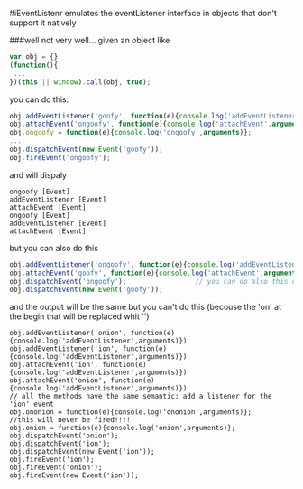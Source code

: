 #iEventListenr
emulates the eventListener interface in objects that don't support it natively

###well not very well...
given an object like

```javascript
var obj = {}
(function(){
 ...
})(this || window).call(obj, true);
```
you can do this:<br>
```javascript
obj.addEventListener('goofy', function(e){console.log('addEventListener',arguments)});
obj.attachEvent('ongoofy', function(e){console.log('attachEvent',arguments)});
obj.ongoofy = function(e){console.log('ongoofy',arguments)};
...
obj.dispatchEvent(new Event('goofy'));
obj.fireEvent('ongoofy');
```
and will dispaly
```
ongoofy [Event]
addEventListener [Event]
attachEvent [Event]
ongoofy [Event]
addEventListener [Event]
attachEvent [Event]
```
but you can also do this
```javascript
obj.addEventListener('ongoofy', function(e){console.log('addEventListener',arguments)}); //??????
obj.attachEvent('goofy', function(e){console.log('attachEvent',arguments)});             //??????
obj.dispatchEvent('ongoofy');                 // you can do also this obj.dispatchEvent('goofy');
obj.dispatchEvent(new Event('goofy'));
```
and the output will be the same
but you can't do this (becouse the 'on' at the begin that will be replaced whit '')
```
obj.addEventListener('onion', function(e){console.log('addEventListener',arguments)})
obj.addEventListener('ion', function(e){console.log('addEventListener',arguments)})
obj.attachEvent('ion', function(e){console.log('addEventListener',arguments)})
obj.attachEvent('onion', function(e){console.log('addEventListener',arguments)})
// all the methods have the same semantic: add a listener for the 'ion' event
obj.ononion = function(e){console.log('ononion',arguments)};                        //this will never be fired!!!!
obj.onion = function(e){console.log('onion',arguments)};
obj.dispatchEvent('onion');
obj.dispatchEvent('ion');
obj.dispatchEvent(new Event('ion'));
obj.fireEvent('ion');
obj.fireEvent('onion');
obj.fireEvent(new Event('ion'));
```
